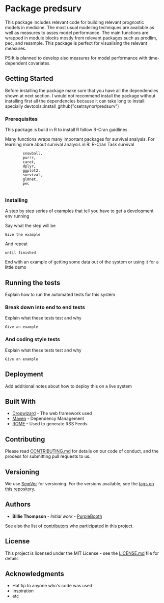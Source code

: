 # Package predsurv

This package includes relevant code for building relevant prognostic models in medicine.
The most usual modeling techniques are available as well as measures to asses model performance.
The main functions are wrapped in module blocks mostly from relevant packages such as prodlim, pec, and resample.
This package is perfect for visualising the relevant measures.

PS:It is planned to develop also measures for model performance with time-dependent covariates. 

## Getting Started

Before installing the package make sure that you have all the dependencies shown at next section.
I would not recommend install the package without installing first all the dependencies because it can take long to install specially 
devtools::install_github("csetraynor/predsurv")

### Prerequisites

This package is build in R to install R follow R-Cran guidlines.


Many functions wraps many important packages for survival analysis.
For learning more about survival analysis in R: R-Cran Task survival

```
		snowball,
		purrr,
		caret,
		dplyr,
		ggplot2,
		survival,
		glmnet,
		pec
		
```

### Installing

A step by step series of examples that tell you have to get a development env running

Say what the step will be

```
Give the example
```

And repeat

```
until finished
```

End with an example of getting some data out of the system or using it for a little demo

## Running the tests

Explain how to run the automated tests for this system

### Break down into end to end tests

Explain what these tests test and why

```
Give an example
```

### And coding style tests

Explain what these tests test and why

```
Give an example
```

## Deployment

Add additional notes about how to deploy this on a live system

## Built With

* [Dropwizard](http://www.dropwizard.io/1.0.2/docs/) - The web framework used
* [Maven](https://maven.apache.org/) - Dependency Management
* [ROME](https://rometools.github.io/rome/) - Used to generate RSS Feeds

## Contributing

Please read [CONTRIBUTING.md](https://gist.github.com/PurpleBooth/b24679402957c63ec426) for details on our code of conduct, and the process for submitting pull requests to us.

## Versioning

We use [SemVer](http://semver.org/) for versioning. For the versions available, see the [tags on this repository](https://github.com/your/project/tags). 

## Authors

* **Billie Thompson** - *Initial work* - [PurpleBooth](https://github.com/PurpleBooth)

See also the list of [contributors](https://github.com/your/project/contributors) who participated in this project.

## License

This project is licensed under the MIT License - see the [LICENSE.md](LICENSE.md) file for details

## Acknowledgments

* Hat tip to anyone who's code was used
* Inspiration
* etc

